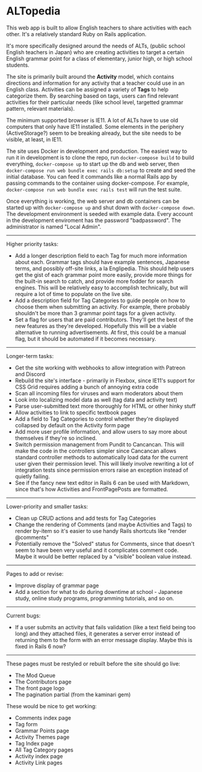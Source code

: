 # ALTopedia


This web app is built to allow English teachers to share activities with each other. It's a relatively standard Ruby on Rails application.

It's more specifically designed around the needs of ALTs, (public school English teachers in Japan) who are creating activities to target a certain English grammar point for a class of elementary, junior high, or high school students.

The site is primarily built around the **Activity** model, which contains directions and information for any activity that a teacher could use in an English class. Activities can be assigned a variety of **Tags** to help categorize them. By searching based on tags, users can find relevant activities for their particular needs (like school level, targetted grammar pattern, relevant materials).

The minimum supported browser is IE11. A lot of ALTs have to use old computers that only have IE11 installed. Some elements in the periphery (ActiveStorage?) seem to be breaking already, but the site needs to be visible, at least, in IE11.

The site uses Docker in development and production. The easiest way to run it in development is to clone the repo, run `docker-compose build` to build everything, `docker-compose up` to start up the db and web server, then `docker-compose run web bundle exec rails db:setup` to create and seed the initial database. You can feed it commands like a normal Rails app by passing commands to the container using docker-compose. For example, `docker-compose run web bundle exec rails test` will run the test suite.

Once everything is working, the web server and db containers can be started up with `docker-compose up` and shut down with `docker-compose down`. The development environment is seeded with example data. Every account in the development enviroment has the password "badpassword". The administrator is named "Local Admin".

---

Higher priority tasks:

- Add a longer description field to each Tag for much more information about each. Grammar tags should have example sentences, Japanese terms, and possibly off-site links, a la Englipedia. This should help users get the gist of each grammar point more easily, provide more things for the built-in search to catch, and provide more fodder for search engines. This will be relatively easy to accomplish technically, but will require a lot of time to populate on the live site.
- Add a description field for Tag Categories to guide people on how to choose them when submitting an activity. For example, there probably shouldn't be more than 3 grammar point tags for a given activity.
- Set a flag for users that are paid contributors. They'll get the best of the new features as they're developed. Hopefully this will be a viable alternative to running advertisements. At first, this could be a manual flag, but it should be automated if it becomes necessary.

---

Longer-term tasks:

- Get the site working with webhooks to allow integration with Patreon and Discord
- Rebuild the site's interface - primarily in Flexbox, since IE11's support for CSS Grid requires adding a bunch of annoying extra code
- Scan all incoming files for viruses and warn moderators about them
- Look into localizing model data as well (tag data and activity text)
- Parse user-submitted text more thoroughly for HTML or other hinky stuff
- Allow activities to link to specific textbook pages
- Add a field to Tag Categories to control whether they're displayed collapsed by default on the Activity form page
- Add more user profile information, and allow users to say more about themselves if they're so inclined. 
- Switch permission management from Pundit to Cancancan. This will make the code in the controllers simpler since Cancancan allows standard controller methods to automatically load data for the current user given their permission level. This will likely involve rewriting a lot of integration tests since permission errors raise an exception instead of quietly failing.
- See if the fancy new text editor in Rails 6 can be used with Markdown, since that's how Activities and FrontPagePosts are formatted.

---

Lower-priority and smaller tasks:

- Clean up CRUD actions and add tests for Tag Categories
- Change the rendering of Comments (and maybe Activities and Tags) to render by-item so it's easier to use handy Rails shortcuts like "render @comments"
- Potentially remove the "Solved" status for Comments, since that doesn't seem to have been very useful and it complicates comment code. Maybe it would be better replaced by a "visible" boolean value instead.

---

Pages to add or revise:

- Improve display of grammar page
- Add a section for what to do during downtime at school - Japanese study, online study programs, programming tutorials, and so on.

---

Current bugs:
 
- If a user submits an activity that fails validation (like a text field being too long) and they attached files, it generates a server error instead of returning them to the form with an error message display. Maybe this is fixed in Rails 6 now?

---

These pages must be restyled or rebuilt before the site should go live:

- The Mod Queue
- The Contributors page
- The front page logo
- The pagination partial (from the kaminari gem)

These would be nice to get working:

- Comments index page
- Tag form
- Grammar Points page
- Activity Themes page
- Tag Index page
- All Tag Category pages
- Activity index page
- Activity Link pages

